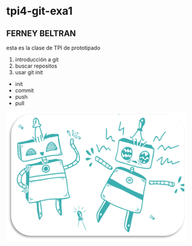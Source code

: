 # tpi4-git-exa1
## FERNEY BELTRAN 

esta es la clase de  TPI de prototipado

1. introducción a git
2. buscar repositos
3. usar  git init

 * init
 * commit
 * push
 * pull


![logo](/img/logo.png)
